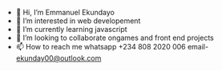 - 👋 Hi, I’m Emmanuel Ekundayo
- 👀 I’m interested in web developement
- 🌱 I’m currently learning javascript
- 💞️ I’m looking to collaborate ongames and front end projects
- 📫 How to reach me
whatsapp 
+234 808 2020 006
email- ekunday00@outlook.com
 
<!---
EmmanuelEkundayo/EmmanuelEkundayo is a ✨ special ✨ repository because its `README.md` (this file) appears on your GitHub profile.
You can click the Preview link to take a look at your changes.
--->

